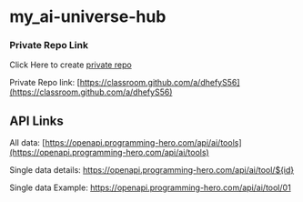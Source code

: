 # my_ai-universe-hub

### Private Repo Link
Click Here to create [private repo](https://classroom.github.com/a/dhefyS56)

Private Repo link: [https://classroom.github.com/a/dhefyS56](https://classroom.github.com/a/dhefyS56)


## API Links
All data: [https://openapi.programming-hero.com/api/ai/tools](https://openapi.programming-hero.com/api/ai/tools)

Single data details: https://openapi.programming-hero.com/api/ai/tool/${id}

Single data Example: https://openapi.programming-hero.com/api/ai/tool/01
